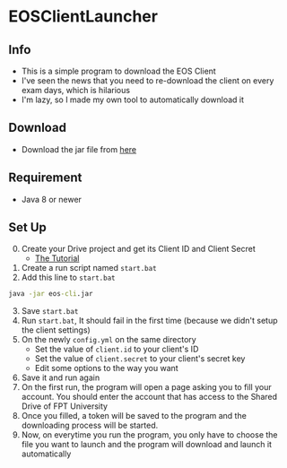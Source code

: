 # EOSClientLauncher

## Info

* This is a simple program to download the EOS Client
* I've seen the news that you need to re-download the client on every exam days, which is hilarious
* I'm lazy, so I made my own tool to automatically download it

## Download

* Download the jar file from [here](https://github.com/HSGamer/EOSClientLauncher/releases/latest)

## Requirement

* Java 8 or newer

## Set Up

0. Create your Drive project and get its Client ID and Client Secret
    * [The Tutorial](https://theonetechnologies.com/blog/post/how-to-get-google-app-client-id-and-client-secret)
1. Create a run script named `start.bat`
2. Add this line to `start.bat`
```bat
java -jar eos-cli.jar
```
3. Save `start.bat`
4. Run `start.bat`, It should fail in the first time (because we didn't setup the client settings)
5. On the newly `config.yml` on the same directory
    * Set the value of `client.id` to your client's ID
    * Set the value of `client.secret` to your client's secret key
    * Edit some options to the way you want
6. Save it and run again
7. On the first run, the program will open a page asking you to fill your account. You should enter the account that has
   access to the Shared Drive of FPT University
7. Once you filled, a token will be saved to the program and the downloading process will be started.
8. Now, on everytime you run the program, you only have to choose the file you want to launch and the program will download and launch it automatically
